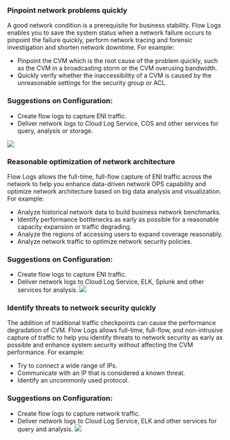### Pinpoint network problems quickly
A good network condition is a prerequisite for business stability. Flow Logs enables you to save the system status when a network failure occurs to pinpoint the failure quickly, perform network tracing and forensic investigation and shorten network downtime. For example:

- Pinpoint the CVM which is the root cause of the problem quickly, such as the CVM in a broadcasting storm or the CVM overusing bandwidth.
- Quickly verify whether the inaccessibility of a CVM is caused by the unreasonable settings for the security group or ACL.

### Suggestions on Configuration:

- Create flow logs to capture ENI traffic.
- Deliver network logs to Cloud Log Service, COS and other services for query, analysis or storage.

![](https://main.qcloudimg.com/raw/ac5376078a6a604f96cf07b2935240b0.svg)

### Reasonable optimization of network architecture
Flow Logs allows the full-time, full-flow capture of ENI traffic across the network to help you enhance data-driven network OPS capability and optimize network architecture based on big data analysis and visualization. For example:

- Analyze historical network data to build business network benchmarks.
- Identify performance bottlenecks as early as possible for a reasonable capacity expansion or traffic degrading.
- Analyze the regions of accessing users to expand coverage reasonably.
- Analyze network traffic to optimize network security policies.

### Suggestions on Configuration:

- Create flow logs to capture ENI traffic.
- Deliver network logs to Cloud Log Service, ELK, Splunk and other services for analysis.
![](https://main.qcloudimg.com/raw/2eeb17251522fa5a1b4d070cf7c9a9bf.svg)

### Identify threats to network security quickly
The addition of traditional traffic checkpoints can cause the performance degradation of CVM. Flow Logs allows full-time, full-flow, and non-intrusive capture of traffic to help you identify threats to network security as early as possible and enhance system security without affecting the CVM performance. For example:

- Try to connect a wide range of IPs.
- Communicate with an IP that is considered a known threat.
- Identify an uncommonly used protocol.

### Suggestions on Configuration:

- Create flow logs to capture network traffic.
- Deliver network logs to Cloud Log Service, ELK and other services for query and analysis.
![](https://main.qcloudimg.com/raw/0e75d73038a2252e60e126dd14376345.svg)
